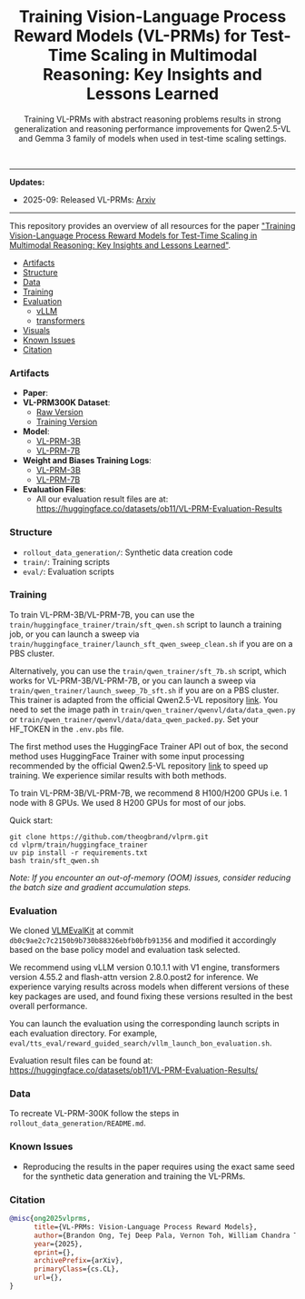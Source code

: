 <div align="center">
  <h1>Training Vision-Language Process Reward Models (VL-PRMs) for Test-Time Scaling in Multimodal Reasoning: Key Insights and Lessons Learned</h1>
  <p>Training VL-PRMs with abstract reasoning problems results in strong generalization and reasoning performance improvements for Qwen2.5-VL and Gemma 3 family of models when used in test-time scaling settings.
 </p>
</div>
<br>

<!-- ![](visuals/) -->

****************************************************************

**Updates:**

* 2025-09: Released VL-PRMs: [Arxiv]()

****************************************************************

This repository provides an overview of all resources for the paper ["Training Vision-Language Process Reward Models for Test-Time Scaling in Multimodal Reasoning: Key Insights and Lessons Learned"]().

- [Artifacts](#artifacts)
- [Structure](#structure)
- [Data](#data)
- [Training](#training)
- [Evaluation](#evaluation)
    - [vLLM](#vllm)
    - [transformers](#transformers)
- [Visuals](#visuals)
- [Known Issues](#known-issues)
- [Citation](#citation)

### Artifacts

- **Paper**:
- **VL-PRM300K Dataset**: 
    - [Raw Version](https://huggingface.co/datasets/ob11/VL-PRM300K)
    - [Training Version](https://huggingface.co/datasets/ob11/VL-PRM300K-V1-train) 
- **Model**:
    - [VL-PRM-3B](https://huggingface.co/ob11/Qwen-VL-PRM-3B)
    - [VL-PRM-7B](https://huggingface.co/ob11/Qwen-VL-PRM-7B)
- **Weight and Biases Training Logs**:
    - [VL-PRM-3B](https://wandb.ai/aisg-arf/multimodal-reasoning/runs/pnsncs80)
    - [VL-PRM-7B](https://wandb.ai/aisg-arf/multimodal-reasoning/runs/pj4oc0qh)
- **Evaluation Files**: 
    - All our evaluation result files are at: https://huggingface.co/datasets/ob11/VL-PRM-Evaluation-Results

### Structure

- `rollout_data_generation/`: Synthetic data creation code
- `train/`: Training scripts
- `eval/`: Evaluation scripts

### Training

To train VL-PRM-3B/VL-PRM-7B, you can use the `train/huggingface_trainer/train/sft_qwen.sh` script to launch a training job, or you can launch a sweep via `train/huggingface_trainer/launch_sft_qwen_sweep_clean.sh` if you are on a PBS cluster.

Alternatively, you can use the `train/qwen_trainer/sft_7b.sh` script, which works for VL-PRM-3B/VL-PRM-7B, or you can launch a sweep via `train/qwen_trainer/launch_sweep_7b_sft.sh` if you are on a PBS cluster. This trainer is adapted from the official Qwen2.5-VL repository [link](https://github.com/QwenLM/Qwen2.5-VL/tree/main/train). You need to set the image path in `train/qwen_trainer/qwenvl/data/data_qwen.py` or `train/qwen_trainer/qwenvl/data/data_qwen_packed.py`. Set your HF_TOKEN in the `.env.pbs` file.

The first method uses the HuggingFace Trainer API out of box, the second method uses HuggingFace Trainer with some input processing recommended by the official Qwen2.5-VL repository [link](https://github.com/QwenLM/Qwen2.5-VL/tree/main/train) to speed up training. We experience similar results with both methods.

To train VL-PRM-3B/VL-PRM-7B, we recommend 8 H100/H200 GPUs i.e. 1 node with 8 GPUs. We used 8 H200 GPUs for most of our jobs.

Quick start:
```
git clone https://github.com/theogbrand/vlprm.git
cd vlprm/train/huggingface_trainer
uv pip install -r requirements.txt
bash train/sft_qwen.sh
```
*Note: If you encounter an out-of-memory (OOM) issues, consider reducing the batch size and gradient accumulation steps.*

### Evaluation

We cloned [VLMEvalKit](https://github.com/open-compass/VLMEvalKit) at commit `db0c9ae2c7c2150b9b730b88326ebfb0bfb91356` and modified it accordingly based on the base policy model and evaluation task selected. 

We recommend using vLLM version 0.10.1.1 with V1 engine, transformers version 4.55.2 and flash-attn version 2.8.0.post2 for inference. We experience varying results across models when different versions of these key packages are used, and found fixing these versions resulted in the best overall performance. 

You can launch the evaluation using the corresponding launch scripts in each evaluation directory. For example, `eval/tts_eval/reward_guided_search/vllm_launch_bon_evaluation.sh`. 

Evaluation result files can be found at: https://huggingface.co/datasets/ob11/VL-PRM-Evaluation-Results/

### Data

To recreate VL-PRM-300K follow the steps in `rollout_data_generation/README.md`. 

### Known Issues

- Reproducing the results in the paper requires using the exact same seed for the synthetic data generation and training the VL-PRMs.

### Citation

```bibtex
@misc{ong2025vlprms,
      title={VL-PRMs: Vision-Language Process Reward Models}, 
      author={Brandon Ong, Tej Deep Pala, Vernon Toh, William Chandra Tjhi and Soujanya Poria},
      year={2025},
      eprint={},
      archivePrefix={arXiv},
      primaryClass={cs.CL},
      url={}, 
}
```